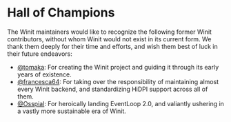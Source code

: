# Hall of Champions

The Winit maintainers would like to recognize the following former Winit
contributors, without whom Winit would not exist in its current form. We thank
them deeply for their time and efforts, and wish them best of luck in their
future endeavors:

* [@tomaka]: For creating the Winit project and guiding it through its early
  years of existence.
* [@francesca64]: For taking over the responsibility of maintaining almost every
  Winit backend, and standardizing HiDPI support across all of them.
* [@Osspial]: For heroically landing EventLoop 2.0, and valiantly ushering in a
  vastly more sustainable era of Winit.

[@tomaka]: https://github.com/tomaka
[@francesca64]: https://github.com/francesca64
[@Osspial]: https://github.com/Osspial
